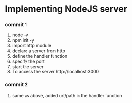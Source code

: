 # Implementing NodeJS server 
### commit 1
1. node -v
2. npm init -y
3. import http module
4. declare a server from http
5. define the handler function
6. specify the port
7. start the server
8. To access the server http://localhost:3000

### commit 2
1. same as above, added url/path in the handler function

